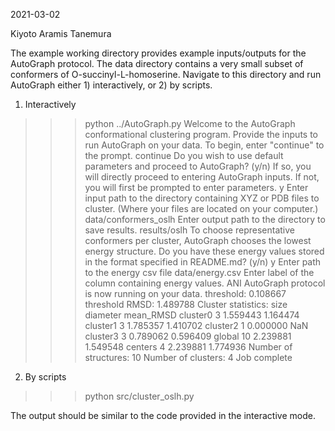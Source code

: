 2021-03-02

Kiyoto Aramis Tanemura

The example working directory provides example inputs/outputs for the AutoGraph protocol. The data directory contains a very small subset of conformers of O-succinyl-L-homoserine. Navigate to this directory and run AutoGraph either 1) interactively, or 2) by scripts.

1) Interactively

>>> python ../AutoGraph.py
Welcome to the AutoGraph conformational clustering program.
Provide the inputs to run AutoGraph on your data.
To begin, enter "continue" to the prompt.
>>> continue
Do you wish to use default parameters and proceed to AutoGraph? (y/n) If so, you will directly proceed to entering AutoGraph inputs. If not, you will first be prompted to enter parameters.
>>> y
Enter input path to the directory containing XYZ or PDB files to cluster. (Where your files are located on your computer.)
>>> data/conformers_oslh
Enter output path to the directory to save results.
>>> results/oslh
To choose representative conformers per cluster, AutoGraph chooses the lowest energy structure. Do you have these energy values stored in the format specified in README.md? (y/n)
>>> y
Enter path to the energy csv file
>>> data/energy.csv
Enter label of the column containing energy values.
>>> ANI
AutoGraph protocol is now running on your data.
threshold: 0.108667
threshold RMSD: 1.489788
Cluster statistics: 
          size  diameter  mean_RMSD
cluster0     3  1.559443   1.164474
cluster1     3  1.785357   1.410702
cluster2     1  0.000000        NaN
cluster3     3  0.789062   0.596409
global      10  2.239881   1.549548
centers      4  2.239881   1.774936
Number of structures:  10
Number of clusters:  4
Job complete

2) By scripts

>>> python src/cluster_oslh.py

The output should be similar to the code provided in the interactive mode.
